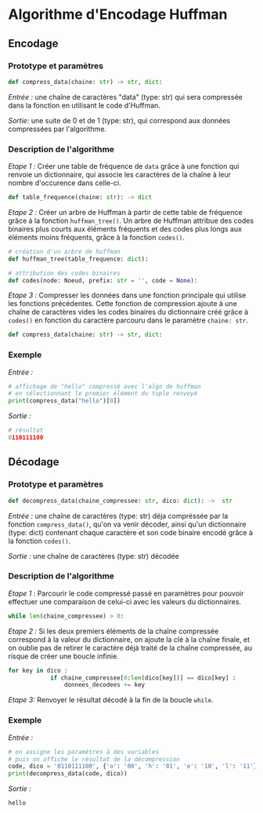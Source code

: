 # Algorithme d'Encodage Huffman 

## Encodage

### Prototype et paramètres

```py
def compress_data(chaine: str) -> str, dict: 
```
*Entrée :* une chaîne de caractères "data" (type: str) qui sera compressée dans la fonction en utilisant le code d'Huffman. 

*Sortie:* une suite de 0 et de 1 (type: str), qui correspond aux données compressées par l'algorithme.

### Description de l'algorithme

*Etape 1 :*
Créer une table de fréquence de ```data``` grâce à une fonction qui renvoie un dictionnaire, qui associe les caractères de la chaîne à leur nombre d'occurence dans celle-ci.

```py
def table_frequence(chaine: str): -> dict
```

*Etape 2 :*
Créer un arbre de Huffman à partir de cette table de fréquence grâce à la fonction ```huffman_tree()```. 
Un arbre de Huffman attribue des codes binaires plus courts aux éléments fréquents et des codes plus longs aux éléments moins fréquents, grâce à la fonction ```codes()```.

```py
# création d'un arbre de huffman
def huffman_tree(table_frequence: dict): 

# attribution des codes binaires
def codes(node: Noeud, prefix: str = '', code = None):
```

*Etape 3 :* 
Compresser les données dans une fonction principale qui utilise les fonctions précédentes. Cette fonction de compression ajoute à une chaîne de caractères vides les codes binaires du dictionnaire créé grâce à ```codes()``` en fonction du caractère parcouru dans le paramètre ```chaine: str```.

```py
def compress_data(chaine: str) -> str, dict:
```

### Exemple 

*Entrée :*
```py
# affichage de "hello" compressé avec l'algo de huffman 
# en sélectionnant le premier élément du tuple renvoyé  
print(compress_data("hello")[0])
```

*Sortie :*
```py
# résultat 
0110111100
```

## Décodage

### Prototype et paramètres 

```py
def decompress_data(chaine_compressee: str, dico: dict): ->  str
```
*Entrée :* une chaîne de caractères (type: str) déja compréssée par la fonction ```compress_data()```, qu'on va venir décoder, ainsi qu'un dictionnaire (type: dict) contenant chaque caractère et son code binaire encodé grâce à la fonction ```codes()```.

*Sortie :* une chaîne de caractères (type: str) décodée

### Description de l'algorithme 

*Etape 1 :*
Parcourir le code compressé passé en paramètres pour pouvoir effectuer une comparaison de celui-ci avec les valeurs du dictionnaires.

```py
while len(chaine_compressee) > 0:
```

*Etape 2 :* 
Si les deux premiers éléments de la chaîne compressée correspond à la valeur du dictionnaire, on ajoute la clé à la chaîne finale, et on oublie pas de retirer le caractère déjà traité de la chaîne compressée, au risque de créer une boucle infinie.

```py
for key in dico : 
            if chaine_compressee[0:len(dico[key])] == dico[key] : 
                donnees_decodees += key        
```

*Etape 3:*
Renvoyer le résultat décodé à la fin de la boucle ```while```.

### Exemple

*Entrée :*
```py
# on assigne les paramètres à des variables
# puis on affiche le résultat de la décompression
code, dico = '0110111100', {'o': '00', 'h': '01', 'e': '10', 'l': '11'}
print(decompress_data(code, dico))
```

*Sortie :*
```py
hello
```

